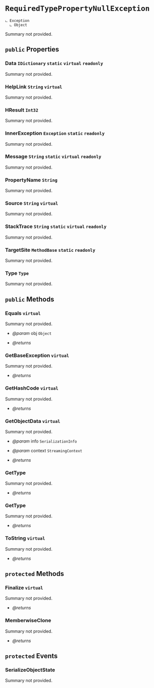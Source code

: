 # <code><span title="null">RequiredTypePropertyNullException</span></code>

```
ட Exception
  ட Object
```

Summary not provided.

## `public` Properties

### Data <code><span title="null">IDictionary</span></code> `static` `virtual` `readonly`

Summary not provided.

### HelpLink <code><span title="null">String</span></code> `virtual`

Summary not provided.

### HResult <code><span title="null">Int32</span></code>

Summary not provided.

### InnerException <code><span title="null">Exception</span></code> `static` `readonly`

Summary not provided.

### Message <code><span title="null">String</span></code> `static` `virtual` `readonly`

Summary not provided.

### PropertyName <code><span title="null">String</span></code>

Summary not provided.

### Source <code><span title="null">String</span></code> `virtual`

Summary not provided.

### StackTrace <code><span title="null">String</span></code> `static` `virtual` `readonly`

Summary not provided.

### TargetSite <code><span title="null">MethodBase</span></code> `static` `readonly`

Summary not provided.

### Type <code><span title="null">Type</span></code>

Summary not provided.



## `public` Methods

### Equals `virtual`

Summary not provided.

- *@param* obj <code><span title="null">Object</span></code>

- *@returns* 

### GetBaseException `virtual`

Summary not provided.

- *@returns* 

### GetHashCode `virtual`

Summary not provided.

- *@returns* 

### GetObjectData `virtual`

Summary not provided.

- *@param* info <code><span title="null">SerializationInfo</span></code>
- *@param* context <code><span title="null">StreamingContext</span></code>

- *@returns* 

### GetType

Summary not provided.

- *@returns* 

### GetType

Summary not provided.

- *@returns* 

### ToString `virtual`

Summary not provided.

- *@returns* 

## `protected` Methods

### Finalize `virtual`

Summary not provided.

- *@returns* 

### MemberwiseClone

Summary not provided.

- *@returns* 

## `protected` Events

### SerializeObjectState

Summary not provided.